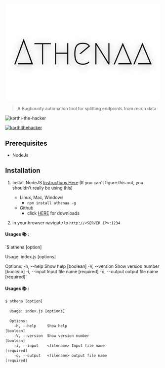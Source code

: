 

<p align="center">
<img src="https://github.com/karthi-the-hacker/athenaa/raw/main/images/logo.png" ><br>

</p>

> A Bugbounty automation tool for splitting endpoints from recon data

<p align="left"> <img src="https://komarev.com/ghpvc/?username=karthi-the-hacker&label=Profile%20views&color=0e75b6&style=flat" alt="karthi-the-hacker" /> </p>
<p align="left"> <a href="https://twitter.com/karthithehacker" target="blank"><img src="https://img.shields.io/twitter/follow/karthithehacker?logo=twitter&style=for-the-badge" alt="karthithehacker" /></a> </p>

## Prerequisites 
 
 - NodeJs 


## Installation 
1. Install NodeJS [Instructions Here](https://nodejs.org/en/download/package-manager/) (If you can't figure this out, you shouldn't really be using this)
    - Linux, Mac, Windows
        - `npm install athenaa -g`
    - Github
        - click [HERE](https://github.com/karthi-the-hacker/athenaa.git) for downloads




7. in your browser navigate to `http://<SERVER IP>:1234`

#### Usages 📚 :

 `$ athena [option]

Usage: index.js [options]

Options:
  -h, --help     Show help                                             [boolean]
  -V, --version  Show version number                                   [boolean]
  -i, --input    <filename> Input file name                           [required]
  -o, --output   <filename> output file name                          [required]`
    

#### Usages 📚 :

    $ athena [option]

      Usage: index.js [options]

      Options:
        -h, --help     Show help                                             [boolean]
        -V, --version  Show version number                                   [boolean]
        -i, --input    <filename> Input file name                           [required]
        -o, --output   <filename> output file name                          [required]
